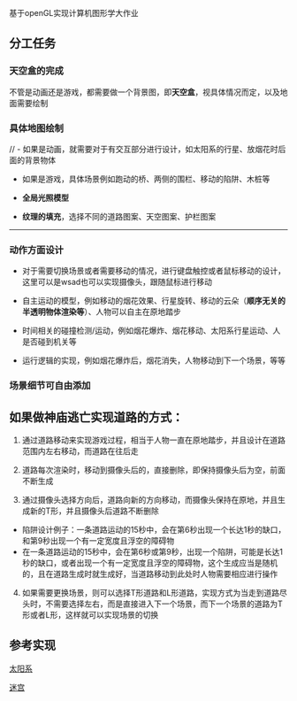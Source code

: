 基于openGL实现计算机图形学大作业

## 分工任务

### 天空盒的完成

不管是动画还是游戏，都需要做一个背景图，即**天空盒**，视具体情况而定，以及地面需要绘制

### 具体地图绘制

// - 如果是动画，就需要对于有交互部分进行设计，如太阳系的行星、放烟花时后面的背景物体

- 如果是游戏，具体场景例如跑动的桥、两侧的围栏、移动的陷阱、木桩等

- **全局光照模型**

- **纹理的填充**，选择不同的道路图案、天空图案、护栏图案

---

### 动作方面设计

- 对于需要切换场景或者需要移动的情况，进行键盘触控或者鼠标移动的设计，这里可以是wsad也可以实现摄像头，跟随鼠标进行移动

- 自主运动的模型，例如移动的烟花效果、行星旋转、移动的云朵（**顺序无关的半透明物体渲染等**）、人物可以自主在原地踏步

- 时间相关的碰撞检测/运动，例如烟花爆炸、烟花移动、太阳系行星运动、人是否碰到机关等

- 运行逻辑的实现，例如烟花爆炸后，烟花消失，人物移动到下一个场景，等等

### 场景细节可自由添加







## 如果做神庙逃亡实现道路的方式：

1. 通过道路移动来实现游戏过程，相当于人物一直在原地踏步，并且设计在道路范围内左右移动，而道路在往后走

2. 道路每次渲染时，移动到摄像头后的，直接删除，即保持摄像头后为空，前面不断生成

3. 通过摄像头选择方向后，道路向新的方向移动，而摄像头保持在原地，并且生成新的T形，并且摄像头后道路不断删除

- 陷阱设计例子：一条道路运动的15秒中，会在第6秒出现一个长达1秒的缺口，和第9秒出现一个有一定宽度且浮空的障碍物
- 在一条道路运动的15秒中，会在第6秒或第9秒，出现一个陷阱，可能是长达1秒的缺口，或者出现一个有一定宽度且浮空的障碍物，这个生成应当是随机的，且在道路生成时就生成好，当道路移动到此处时人物需要相应进行操作

4. 如果需要更换场景，则可以选择T形道路和L形道路，实现方式为当走到道路尽头时，不需要选择左右，而是直接进入下一个场景，而下一个场景的道路为T形或者L形，这样就可以实现场景的切换



## 参考实现

[太阳系](https://github.com/wongsiyoung/ComputerGraphics/tree/master/%E6%9C%9F%E6%9C%AB-%E5%A4%AA%E9%98%B3%E7%B3%BB)

[迷宫](https://github.com/linggm3/SYSU_Computer-Graphics/blob/main/HWF_%E6%9C%9F%E6%9C%AB%E5%A4%A7%E4%BD%9C%E4%B8%9A-%E8%BF%B7%E5%AE%AB%E6%B8%B8%E6%88%8F/report_p.pdf)